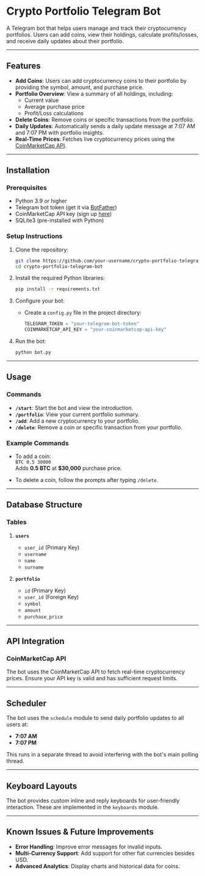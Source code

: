 
# Crypto Portfolio Telegram Bot

A Telegram bot that helps users manage and track their cryptocurrency portfolios. Users can add coins, view their holdings, calculate profits/losses, and receive daily updates about their portfolio.

---

## Features

- **Add Coins**: Users can add cryptocurrency coins to their portfolio by providing the symbol, amount, and purchase price.
- **Portfolio Overview**: View a summary of all holdings, including:
  - Current value
  - Average purchase price
  - Profit/Loss calculations
- **Delete Coins**: Remove coins or specific transactions from the portfolio.
- **Daily Updates**: Automatically sends a daily update message at 7:07 AM and 7:07 PM with portfolio insights.
- **Real-Time Prices**: Fetches live cryptocurrency prices using the [CoinMarketCap API](https://coinmarketcap.com/api/).

---

## Installation

### Prerequisites

- Python 3.9 or higher
- Telegram bot token (get it via [BotFather](https://t.me/BotFather))
- CoinMarketCap API key (sign up [here](https://coinmarketcap.com/api/))
- SQLite3 (pre-installed with Python)

### Setup Instructions

1. Clone the repository:

   ```bash
   git clone https://github.com/your-username/crypto-portfolio-telegram-bot.git
   cd crypto-portfolio-telegram-bot
   ```

2. Install the required Python libraries:

   ```bash
   pip install -r requirements.txt
   ```

3. Configure your bot:

   - Create a `config.py` file in the project directory:
     ```python
     TELEGRAM_TOKEN = "your-telegram-bot-token"
     COINMARKETCAP_API_KEY = "your-coinmarketcap-api-key"
     ```

4. Run the bot:

   ```bash
   python bot.py
   ```

---

## Usage

### Commands

- **`/start`**: Start the bot and view the introduction.
- **`/portfolio`**: View your current portfolio summary.
- **`/add`**: Add a new cryptocurrency to your portfolio.
- **`/delete`**: Remove a coin or specific transaction from your portfolio.

### Example Commands

- To add a coin:  
  `BTC 0.5 30000`  
  Adds **0.5 BTC** at **$30,000** purchase price.

- To delete a coin, follow the prompts after typing `/delete`.

---

## Database Structure

### Tables

1. **`users`**
   - `user_id` (Primary Key)
   - `username`
   - `name`
   - `surname`

2. **`portfolio`**
   - `id` (Primary Key)
   - `user_id` (Foreign Key)
   - `symbol`
   - `amount`
   - `purchase_price`

---

## API Integration

### CoinMarketCap API
The bot uses the CoinMarketCap API to fetch real-time cryptocurrency prices. Ensure your API key is valid and has sufficient request limits.

---

## Scheduler

The bot uses the `schedule` module to send daily portfolio updates to all users at:
- **7:07 AM**  
- **7:07 PM**  

This runs in a separate thread to avoid interfering with the bot's main polling thread.

---

## Keyboard Layouts

The bot provides custom inline and reply keyboards for user-friendly interaction. These are implemented in the `keyboards` module.

---

## Known Issues & Future Improvements

- **Error Handling**: Improve error messages for invalid inputs.
- **Multi-Currency Support**: Add support for other fiat currencies besides USD.
- **Advanced Analytics**: Display charts and historical data for coins.


